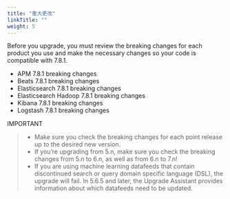```yaml
---
title: "重大更改"
linkTitle: ""
weight: 5
---
```


Before you upgrade, you must review the breaking changes for each product you use and make the necessary changes so your code is compatible with 7.8.1.

- APM 7.8.1 breaking changes
- Beats 7.8.1 breaking changes
- Elasticsearch 7.8.1 breaking changes
- Elasticsearch Hadoop 7.8.1 breaking changes
- Kibana 7.8.1 breaking changes
- Logstash 7.8.1 breaking changes

IMPORTANT

> - Make sure you check the breaking changes for each point release up to the desired new version.
> - If you’re upgrading from 5.n, make sure you check the breaking changes from 5.n to 6.n, as well as from 6.n to 7.n!
> - If you are using machine learning datafeeds that contain discontinued search or query domain specific language (DSL), the upgrade will fail. In 5.6.5 and later, the Upgrade Assistant provides information about which datafeeds need to be updated.
